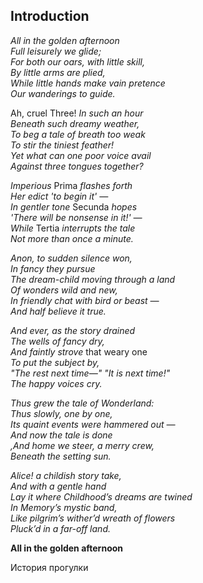 ## Introduction

_All in the golden afternoon_  
_Full leisurely we glide;_  
_For both our oars, with little skill,_  
_By little arms are plied,_  
_While little hands make vain pretence_  
_Our wanderings to guide._

Ah, cruel Three! _In such an hour_  
_Beneath such dreamy weather,_  
_To beg a tale of breath too weak_  
_To stir the tiniest feather!_  
_Yet what can one poor voice avail_  
_Against three tongues together?_

_Imperious_ Prima _flashes forth_  
_Her edict 'to begin it' —_  
_In gentler tone_ Secunda _hopes_  
_'There will be nonsense in it!' —_  
_While_ Tertia _interrupts the tale_  
_Not more than once a minute._

_Anon, to sudden silence won,_  
_In fancy they pursue_  
_The dream-child moving through a land_  
_Of wonders wild and new,_  
_In friendly chat with bird or beast —_  
_And half believe it true._

_And ever, as the story drained_  
_The wells of fancy dry,_  
_And faintly strove_ that weary one  
_To put the subject by,_  
_"The rest next time—" "It is next time!"_  
_The happy voices cry._

_Thus grew the tale of Wonderland:_  
_Thus slowly, one by one,_  
_Its quaint events were hammered out —_  
_And now the tale is done_  
_,And home we steer, a merry crew,_  
_Beneath the setting sun._

_Alice! a childish story take,_  
_And with a gentle hand_  
_Lay it where Childhood’s dreams are twined_  
_In Memory’s mystic band,_  
_Like pilgrim’s wither’d wreath of flowers_  
_Pluck’d in a far-off land._

**All in the golden afternoon**

История прогулки
